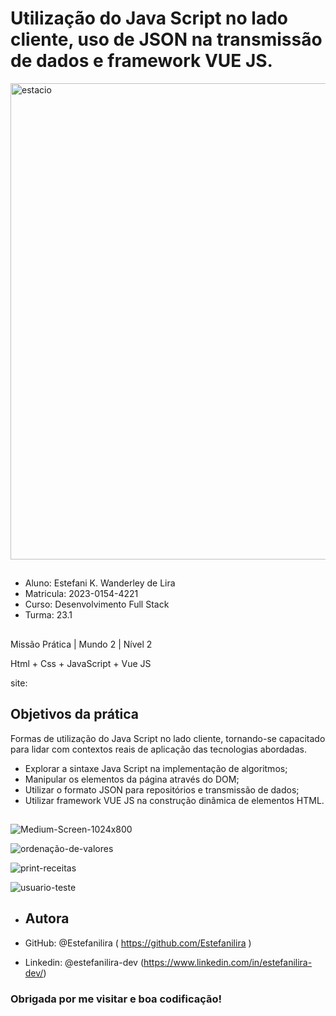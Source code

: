 # Utilização do Java Script no lado cliente, uso de JSON na transmissão de dados e framework VUE JS.



<img width="762" alt="estacio" src="https://github.com/Estefanilira/mundo-2-missao-pratica-1/assets/126111557/99bba66d-30fc-437a-a2ca-c48003d36a49">

##

* Aluno: Estefani K. Wanderley de Lira
* Matricula: 2023-0154-4221
* Curso: Desenvolvimento Full Stack
* Turma: 23.1

##

Missão Prática | Mundo 2 | Nível 2

Html + Css + JavaScript + Vue JS

site: 

## Objetivos da prática

Formas de utilização do Java Script no lado cliente, tornando-se capacitado
para lidar com contextos reais de aplicação das tecnologias abordadas.



* Explorar a sintaxe Java Script na implementação de algoritmos;
* Manipular os elementos da página através do DOM;
* Utilizar o formato JSON para repositórios e transmissão de dados;
* Utilizar framework VUE JS na construção dinâmica de elementos HTML.


##

![Medium-Screen-1024x800](https://github.com/Estefanilira/mundo-2-missao-pratica-2/assets/126111557/53d29cad-c5ef-4c33-87bc-d9b942b6b3fa)

![ordenação-de-valores](https://github.com/Estefanilira/mundo-2-missao-pratica-2/assets/126111557/bf245a65-e565-482b-a871-d797c0d80a5d)

![print-receitas](https://github.com/Estefanilira/mundo-2-missao-pratica-2/assets/126111557/9d031d7b-9cb6-418a-b69e-a11dedcc6047)

![usuario-teste](https://github.com/Estefanilira/mundo-2-missao-pratica-2/assets/126111557/f82e3c7d-8d3b-417d-86bf-6eb8f4e32c97)





* ## Autora

* GitHub: @Estefanilira ( https://github.com/Estefanilira )
* Linkedin: @estefanilira-dev (https://www.linkedin.com/in/estefanilira-dev/)
 
### Obrigada por me visitar e boa codificação!
